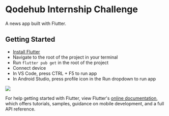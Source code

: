 # Qodehub Internship Challenge

A news app built with Flutter.

## Getting Started

- [Install Flutter](https://flutter.dev/docs/get-started/install)
- Navigate to the root of the project in your terminal
- Run ```flutter pub get``` in the root of the project
- Connect device
- In VS Code, press CTRL + F5 to run app
- In Android Studio, press profile icon in the Run dropdown to run app

![](/assets/qodehub_challenge.gif)

For help getting started with Flutter, view Flutter's
[online documentation](https://flutter.dev/docs), which offers tutorials,
samples, guidance on mobile development, and a full API reference.
